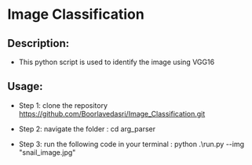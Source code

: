 # Image Classification

## Description:

- This python script is used to identify the image using VGG16

## Usage:
- Step 1: clone the repository https://github.com/Boorlavedasri/Image_Classification.git

- Step 2: navigate the folder : cd arg_parser

- Step 3: run the following code in your terminal : python .\run.py --img "snail_image.jpg"
